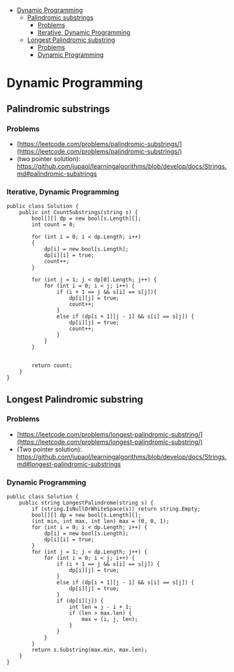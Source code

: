 
<ul>
<li><a href="#dynamic-programming">Dynamic Programming</a>
<ul>
<li><a href="#palindromic-substrings">Palindromic substrings</a>
<ul>
<li><a href="#problems">Problems</a></li>
<li><a href="#iterative-dynamic-programming">Iterative, Dynamic Programming</a></li>
</ul>
</li>
<li><a href="#longest-palindromic-substring">Longest Palindromic substring</a>
<ul>
<li><a href="#problems-1">Problems</a></li>
<li><a href="#dynamic-programming-1">Dynamic Programming</a></li>
</ul>
</li>
</ul>
</li>
</ul>

# Dynamic Programming #
## Palindromic substrings ##
### Problems ###
- [https://leetcode.com/problems/palindromic-substrings/](https://leetcode.com/problems/palindromic-substrings/)
- (two pointer solution): https://github.com/jupaol/learningalgorithms/blob/develop/docs/Strings.md#palindromic-substrings
### Iterative, Dynamic Programming ###
```
public class Solution {
    public int CountSubstrings(string s) {
        bool[][] dp = new bool[s.Length][];
        int count = 0;
        
        for (int i = 0; i < dp.Length; i++)
        {
            dp[i] = new bool[s.Length];
            dp[i][i] = true;
            count++;
        }
        
        for (int j = 1; j < dp[0].Length; j++) {
            for (int i = 0; i < j; i++) {
                if (i + 1 == j && s[i] == s[j]){
                    dp[i][j] = true;
                    count++;
                }
                else if (dp[i + 1][j - 1] && s[i] == s[j]) {
                    dp[i][j] = true;
                    count++;
                }
            }
        }
        
        
        return count;
    }
}
```
## Longest Palindromic substring ##
### Problems ###
- [https://leetcode.com/problems/longest-palindromic-substring/](https://leetcode.com/problems/longest-palindromic-substring/)
- (Two pointer solution): https://github.com/jupaol/learningalgorithms/blob/develop/docs/Strings.md#longest-palindromic-substrings
### Dynamic Programming ###
```
public class Solution {
    public string LongestPalindrome(string s) {
        if (string.IsNullOrWhiteSpace(s)) return string.Empty;
        bool[][] dp = new bool[s.Length][];
        (int min, int max, int len) max = (0, 0, 1);
        for (int i = 0; i < dp.Length; i++) {
            dp[i] = new bool[s.Length];
            dp[i][i] = true;
        }
        for (int j = 1; j < dp.Length; j++) {
            for (int i = 0; i < j; i++) {
                if (i + 1 == j && s[i] == s[j]) {
                    dp[i][j] = true;
                }
                else if (dp[i + 1][j - 1] && s[i] == s[j]) {
                    dp[i][j] = true;
                }
                if (dp[i][j]) {
                    int len = j - i + 1;
                    if (len > max.len) {
                        max = (i, j, len);
                    }
                }
            }
        }
        return s.Substring(max.min, max.len);
    }
}
```



